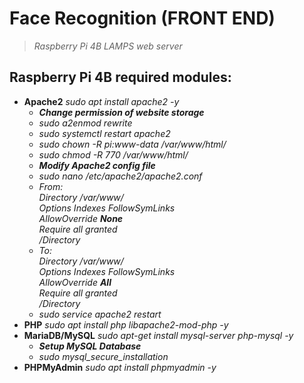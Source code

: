 # **Face Recognition (FRONT END)**
> *Raspberry Pi 4B LAMPS web server*

## Raspberry Pi 4B required modules:
- **Apache2** *sudo apt install apache2 -y*
    - ***Change permission of website storage***
    - *sudo a2enmod rewrite*
    - *sudo systemctl restart apache2*
    - *sudo chown -R pi:www-data /var/www/html/*
    - *sudo chmod -R 770 /var/www/html/*
    - ***Modify Apache2 config file***
    - *sudo nano /etc/apache2/apache2.conf*
    - *From:*</br>
      *Directory /var/www/</br>
       Options Indexes FollowSymLinks</br>
       AllowOverride **None**</br>
       Require all granted</br>
       /Directory*</br>
    - *To:*</br>
      *Directory /var/www/</br>
       Options Indexes FollowSymLinks</br>
       AllowOverride **All**</br>
       Require all granted</br>
       /Directory*</br>
    - *sudo service apache2 restart*
- **PHP** *sudo apt install php libapache2-mod-php -y*
- **MariaDB/MySQL** *sudo apt-get install mysql-server php-mysql -y*
  - ***Setup MySQL Database***
  - *sudo mysql_secure_installation*
- **PHPMyAdmin** *sudo apt install phpmyadmin -y*

